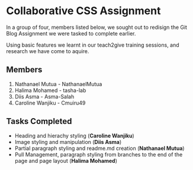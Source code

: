 # Collaborative CSS Assignment

In a group of four, members listed below, we sought out to redisign the Git Blog Assignment we were tasked to complete earlier.

Using basic features we learnt in our teach2give training sessions, and research we have come to aquire.

## Members
1. Nathanael Mutua - NathanaelMutua
2. Halima Mohamed - tasha-lab
3. Diis Asma - Asma-Salah
4. Caroline Wanjiku - Cmuiru49

## Tasks Completed
- Heading and hierachy styling (**Caroline Wanjiku**)
- Image styling and manipulation (**Diis Asma**)
- Partial paragraph styling and readme.md creation (**Nathanael Mutua**)
- Pull Management, paragraph styling from branches to the end of the page and page layout (**Halima Mohamed**)
